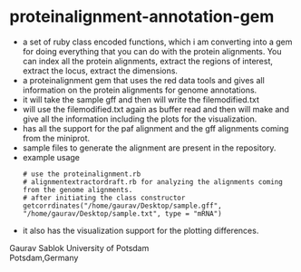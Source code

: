 # proteinalignment-annotation-gem

- a set of ruby class encoded functions, which i am converting into a gem for doing everything that you can do with the protein alignments. You can index all the protein alignments, extract the regions of interest, extract the locus, extract the dimensions.
- a proteinalignment gem that uses the red data tools and gives all information on the protein alignments for genome annotations.
- it will take the sample gff and then will write the filemodified.txt
- will use the filemodified.txt again as buffer read and then will make and give all the information including the plots for the visualization.
- has all the support for the paf alignment and the gff alignments coming from the miniprot.
- sample files to generate the alignment are present in the repository.
- example usage
  ```
  # use the proteinalignment.rb
  # alignmentextractordraft.rb for analyzing the alignments coming from the genome alignments. 
  # after initiating the class constructor
  getcorrdinates("/home/gaurav/Desktop/sample.gff", "/home/gaurav/Desktop/sample.txt", type = "mRNA")
  ```
- it also has the visualization support for the plotting differences.

Gaurav Sablok
University of Potsdam \
Potsdam,Germany

